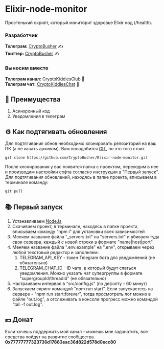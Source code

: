 # Elixir-node-monitor

Простенький скрипт, который мониторит здоровье Elixir нод (/health).

### Разработчик
<b>Телеграм:</b> [CryptoBusher](https://t.me/CryptoBusher) ✍️<br>
<b>Твиттер:</b> [CryptoBusher](https://twitter.com/CryptoBusher) ✍️<br>

### Выносим вместе
<b>Телеграм канал:</b> [CryptoKiddiesClub](https://t.me/CryptoKiddiesClub) 💎<br>
<b>Телеграм чат:</b> [CryptoKiddiesChat](https://t.me/CryptoKiddiesChat) 💎<br>

## 🤔 Преимущества
1. Асинхронный код
2. Уведомления в телеграм

## ⚙️ Как подтягивать обновления
Для подтягивания обнов необходимо клонировать репозиторий на ваш ПК (а не качать архивом). Вам понадобится [GIT](https://git-scm.com/), но это того стоит.
```
git clone https://github.com/CryptoBusher/Elixir-node-monitor.git
```

После клонирования у вас появится папка с проектом, переходим в нее и производим настройки софта согласно инструкции в "Первый запуск". Для подтягивания обновлений, находясь в папке проекта, вписываем в терминале команду:
```
git pull
```

## 📚 Первый запуск
1. Устанавливаем [NodeJs](https://nodejs.org/en/download)
2. Скачиваем проект, в терминале, находясь в папке проекта, вписываем команду "npm i" для установки всех зависимостей
3. Меняем название файла "_servers.txt" на "servers.txt" и вбиваем туда свои сервера, каждый с новой строки в формате "name|host|port"
4. Меняем название файла ".env.example" на ".env", открываем через любой текстовый редактор и заполняем:
    1. TELEGRAM_API_KEY - токен Telegram бота для уведомлений (не обязательно)
    2. TELEGRAM_CHAT_ID - ID чата, в который будут слаться уведомления. Можно указать чат супергруппы в формате "supergroupId/threadId" (не обязательно)
5. Настраиваем интервал в "src/config.js" (по дефолту - 60 минут)
6. Запускаем скрипт командой "npm run start". Если запускаетесь на сервере - "npm run start:forever", тогда просмотреть лог можно в файле "out.log", а отслеживать в консоли прогресс можно командой "tail -f out.log".


## 💴 Донат
Если хочешь поддержать мой канал - можешь мне задонатить, все средства пойдут на развитие сообщества.
<b>0x77777777323736d17883eac36d822d578d0ecc80<b>
